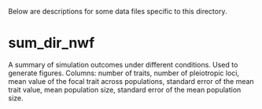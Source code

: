 Below are descriptions for some data files specific to this directory.

# sum_dir_nwf
A summary of simulation outcomes under different conditions. Used to generate figures. Columns: number of traits, number of pleiotropic loci, mean value of the focal trait across populations, standard error of the mean trait value, mean population size, standard error of the mean population size.
